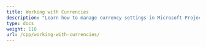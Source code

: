 ```yaml
---
title: Working with Currencies
description: "Learn how to manage currency settings in Microsoft Project (MPP/XML) files using Aspose.Tasks for C++."
type: docs
weight: 110
url: /cpp/working-with-currencies/
---
```

